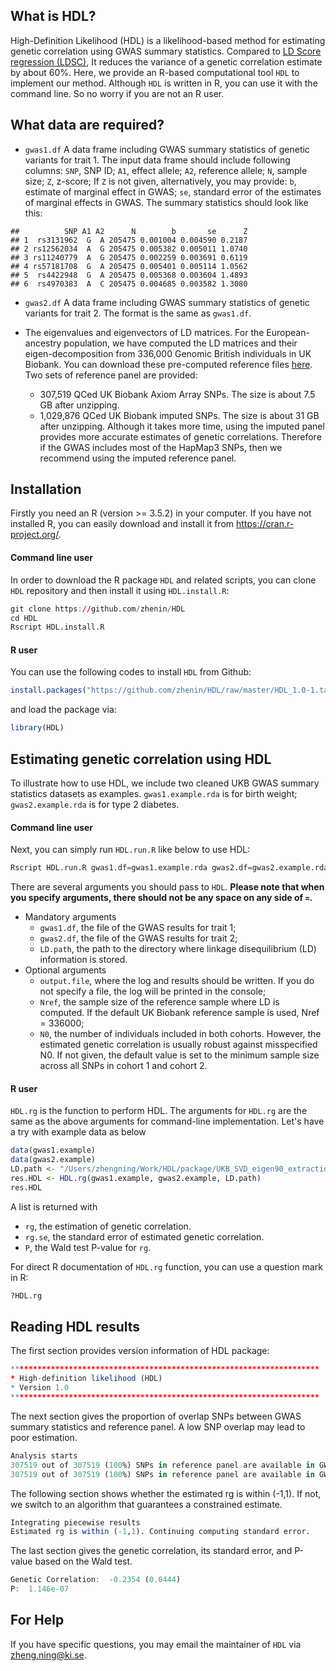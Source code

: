What is HDL?
------------

High-Definition Likelihood (HDL) is a likelihood-based method for estimating genetic correlation using GWAS summary statistics. Compared to [LD Score regression (LDSC)](https://github.com/bulik/ldsc), It reduces the variance of a genetic correlation estimate by about 60%. Here, we provide an R-based computational tool `HDL` to implement our method. Although `HDL` is written in R, you can use it with the command line. So no worry if you are not an R user.

What data are required?
-----------------------

-   `gwas1.df` A data frame including GWAS summary statistics of genetic variants for trait 1. The input data frame should include following columns: `SNP`, SNP ID; `A1`, effect allele; `A2`, reference allele; `N`, sample size; `Z`, z-score; If `Z` is not given, alternatively, you may provide: `b`, estimate of marginal effect in GWAS; `se`, standard error of the estimates of marginal effects in GWAS. The summary statistics should look like this:

<!-- -->

    ##          SNP A1 A2      N        b       se      Z
    ## 1  rs3131962  G  A 205475 0.001004 0.004590 0.2187
    ## 2 rs12562034  A  G 205475 0.005382 0.005011 1.0740
    ## 3 rs11240779  A  G 205475 0.002259 0.003691 0.6119
    ## 4 rs57181708  G  A 205475 0.005401 0.005114 1.0562
    ## 5  rs4422948  G  A 205475 0.005368 0.003604 1.4893
    ## 6  rs4970383  A  C 205475 0.004685 0.003582 1.3080

*   `gwas2.df` A data frame including GWAS summary statistics of genetic variants for trait 2. The format is the same as `gwas1.df`.

*   The eigenvalues and eigenvectors of LD matrices. For the European-ancestry population, we have computed the LD matrices and their eigen-decomposition from 336,000 Genomic British individuals in UK Biobank. You can download these pre-computed reference files [here](https://www.dropbox.com/sh/ai2o21gxklhlvs3/AABPD7nKv3nXcvmoQQ3cGh9Qa?dl=0). Two sets of reference panel are provided:
    +   307,519 QCed UK Biobank Axiom Array SNPs. The size is about 7.5 GB after unzipping.
    +   1,029,876 QCed UK Biobank imputed SNPs. The size is about 31 GB after unzipping. Although it takes more time, using the imputed panel provides more accurate estimates of genetic correlations. Therefore if the GWAS includes most of the HapMap3 SNPs, then we recommend using the imputed reference panel.

Installation
------------

Firstly you need an R (version &gt;= 3.5.2) in your computer. If you have not installed R, you can easily download and install it from <https://cran.r-project.org/>.

#### Command line user

In order to download the R package `HDL` and related scripts, you can clone `HDL` repository and then install it using `HDL.install.R`:

``` r
git clone https://github.com/zhenin/HDL
cd HDL
Rscript HDL.install.R
```

#### R user

You can use the following codes to install `HDL` from Github:

``` r
install.packages("https://github.com/zhenin/HDL/raw/master/HDL_1.0-1.tar.gz", repos=NULL)
```

and load the package via:

``` r
library(HDL)
```

Estimating genetic correlation using HDL
----------------------------------------

To illustrate how to use HDL, we include two cleaned UKB GWAS summary statistics datasets as examples. `gwas1.example.rda` is for birth weight; `gwas2.example.rda` is for type 2 diabetes.

#### Command line user

Next, you can simply run `HDL.run.R` like below to use HDL:

``` r
Rscript HDL.run.R gwas1.df=gwas1.example.rda gwas2.df=gwas2.example.rda LD.path=UKB_SVD_eigen90_extraction output.file=test.Rout
```

There are several arguments you should pass to `HDL`. **Please note that when you specify arguments, there should not be any space on any side of `=`.**

*   Mandatory arguments
    +   `gwas1.df`, the file of the GWAS results for trait 1;
    +   `gwas2.df`, the file of the GWAS results for trait 2;
    +   `LD.path`, the path to the directory where linkage disequilibrium (LD) information is stored.
*   Optional arguments
    +   `output.file`, where the log and results should be written. If you do not specify a file, the log will be printed in the console;
    +   `Nref`, the sample size of the reference sample where LD is computed. If the default UK Biobank reference sample is used, Nref = 336000;
    +   `N0`, the number of individuals included in both cohorts. However, the estimated genetic correlation is usually robust against misspecified N0. If not given, the default value is set to the minimum sample size across all SNPs in cohort 1 and cohort 2.

#### R user

`HDL.rg` is the function to perform HDL. The arguments for `HDL.rg` are the same as the above arguments for command-line implementation. Let's have a try with example data as below

``` r
data(gwas1.example)
data(gwas2.example)
LD.path <- "/Users/zhengning/Work/HDL/package/UKB_SVD_eigen90_extraction"
res.HDL <- HDL.rg(gwas1.example, gwas2.example, LD.path)
res.HDL
```

A list is returned with

-   `rg`, the estimation of genetic correlation.
-   `rg.se`, the standard error of estimated genetic correlation.
-   `P`, the Wald test P-value for `rg`.

For direct R documentation of `HDL.rg` function, you can use a question mark in R:

``` r
?HDL.rg
```

Reading HDL results
-------------------

The first section provides version information of HDL package:

``` r
*********************************************************************
* High-definition likelihood (HDL)
* Version 1.0
*********************************************************************
```

The next section gives the proportion of overlap SNPs between GWAS summary statistics and reference panel. A low SNP overlap may lead to poor estimation.

``` r
Analysis starts 
307519 out of 307519 (100%) SNPs in reference panel are available in GWAS 1.  
307519 out of 307519 (100%) SNPs in reference panel are available in GWAS 2.  
```

The following section shows whether the estimated rg is within (-1,1). If not, we switch to an algorithm that guarantees a constrained estimate.

``` r
Integrating piecewise results 
Estimated rg is within (-1,1). Continuing computing standard error. 
```

The last section gives the genetic correlation, its standard error, and P-value based on the Wald test.

``` r
Genetic Correlation:  -0.2354 (0.0444)
P:  1.146e-07
```

For Help
--------

If you have specific questions, you may email the maintainer of `HDL` via <zheng.ning@ki.se>.
